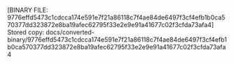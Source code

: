 [BINARY FILE: 9776effd5473c1cdcca174e591e7f21a86118c7f4ae84de6497f3cf4efb1b0ca570377dd323872e8ba19afec62795f33e2e9e91a41677c02f3cfda73afa4]
Stored copy: docs/converted-binary/9776effd5473c1cdcca174e591e7f21a86118c7f4ae84de6497f3cf4efb1b0ca570377dd323872e8ba19afec62795f33e2e9e91a41677c02f3cfda73afa4
